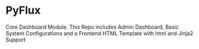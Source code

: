 # PyFlux
Core Dashboard Module. This Repo includes Admin Dashboard, Basic System Configurations and a Frontend HTML Template with html and Jinja2 Support
